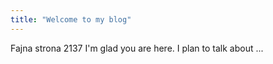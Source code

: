 ```yaml
---
title: "Welcome to my blog"
---
```

Fajna strona 2137
I'm glad you are here. I plan to talk about ...
